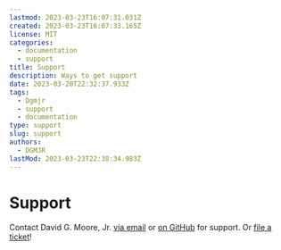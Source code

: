 ```yaml
---
lastmod: 2023-03-23T16:07:31.031Z
created: 2023-03-23T16:07:33.165Z
license: MIT
categories:
  - documentation
  - support
title: Support
description: Ways to get support
date: 2023-03-20T22:32:37.933Z
tags:
  - Dgmjr
  - support
  - documentation
type: support
slug: support
authors:
  - DGMJR
lastMod: 2023-03-23T22:38:34.983Z
---
```

# Support

Contact David G. Moore, Jr. [via email](david@dgmjr.io) or [on GitHub](https://git.dgmjr.io) for support.  Or [file a ticket](https://dgmjr.boo)!

